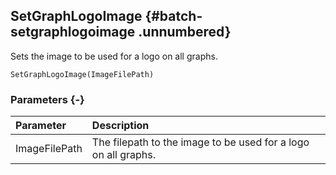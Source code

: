 ## SetGraphLogoImage {#batch-setgraphlogoimage .unnumbered}

Sets the image to be used for a logo on all graphs.

```{sql}
SetGraphLogoImage(ImageFilePath)
```

### Parameters {-}

**Parameter** | **Description**
| :-- | :-- |
ImageFilePath | The filepath to the image to be used for a logo on all graphs.
